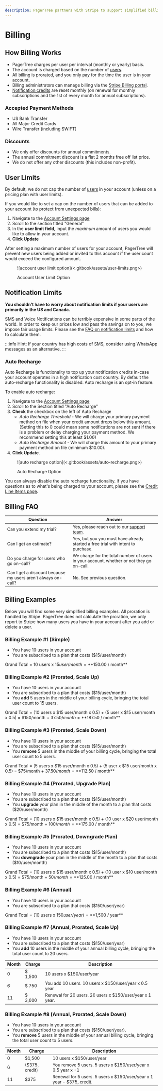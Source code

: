 ```yaml
---
description: PagerTree partners with Stripe to support simplified billing.
---
```


# Billing

## How Billing Works <a href="#how-billing-works" id="how-billing-works"></a>

* PagerTree charges per user per interval (monthly or yearly) basis.
* The account is charged based on the number of [users](users.md).
* All billing is prorated, and you only pay for the time the user is in your account.
* Billing administrators can manage billing via the [Stripe Billing portal](https://app.pagertree.com/billing).
* [Notification credits](billing.md#notification-limits) are reset monthly (on renewal for monthly subscriptions and the 1st of every month for annual subscriptions).

### Accepted Payment Methods <a href="#accepted-payment-methods" id="accepted-payment-methods"></a>

* US Bank Transfer
* All Major Credit Cards
* Wire Transfer (including SWIFT)

### Discounts <a href="#discounts" id="discounts"></a>

* We only offer discounts for annual commitments.
* The annual commitment discount is a flat 2 months free off list price.
* We do not offer any other discounts (this includes non-profit).

## User Limits <a href="#user-limits" id="user-limits"></a>

By default, we do not cap the number of [users](users.md) in your account (unless on a pricing plan with user limits).

If you would like to set a cap on the number of users that can be added to your account (to protect from unexpected bills):

1. Navigate to the [Account Settings page](https://app.pagertree.com/account/settings)
2. Scroll to the section titled "General"
3. In the **user limit field**, input the _maximum_ amount of users you would like to allow in your account.
4. **Click Update**

After setting a maximum number of users for your account, PagerTree will prevent new users being added or invited to this account if the user count would exceed the configured amount.

<figure>![account user limit option](<.gitbook/assets/user-limits.png>)<figcaption><p>Account User Limit Option</p></figcaption></figure>

## Notification Limits <a href="#notification-limits" id="notification-limits"></a>

**You shouldn't have to worry about notification limits if your users are primarily in the US and Canada.**

SMS and Voice Notifications can be terribly expensive in some parts of the world. In order to keep our prices low and pass the savings on to you, we impose fair usage limits. Please see the [FAQ on notification limits](https://pagertree.com/notification-limits/) and how to calculate them.

:::info
Hint: If your country has high costs of SMS, consider using WhatsApp messages as an alternative.
:::

### Auto Recharge <a href="#auto-recharge" id="auto-recharge"></a>

Auto Recharge is functionality to top up your notification credits in-case your account operates in a high notification cost country. By default the auto-recharge functionality is disabled. Auto recharge is an opt-in feature.

To enable auto recharge:

1. Navigate to the [Account Settings page](https://app.pagertree.com/account/settings)
2. Scroll to the Section titled "Auto Recharge"
3. **Check** the checkbox on the left of Auto Recharge
   * _Auto Recharge Threshold_ - We will charge your primary payment method on file when your credit amount drops below this amount. (Setting this to 0 could mean some notifications are not sent if there is a problem or delay charging your payment method. We recommend setting this at least $1.00)
   * _Auto Recharge Amount_ - We will charge this amount to your primary payment method on file (minimum $10.00).
4. **Click Update**.

<figure>![auto recharge option](<.gitbook/assets/auto-recharge.png>)<figcaption><p>Auto Recharge Option</p></figcaption></figure>

You can always disable the auto recharge functionality. If you have questions as to what's being charged to your account, please see the [Credit Line Items page](https://app.pagertree.com/credit\_line\_items?direction=desc\&sort=created\_at).

## Billing FAQ <a href="#billing-faq" id="billing-faq"></a>

| Question                                                     | Answer                                                                                   |
| ------------------------------------------------------------ | ---------------------------------------------------------------------------------------- |
| Can you extend my trial?                                     | Yes, please reach out to our [support team](mailto:support@pagertree.com).               |
| Can I get an estimate?                                       | Yes, but you you must have already started a free trial with intent to purchase.         |
| Do you charge for users who go on-call?                      | We charge for the total number of users in your account, whether or not they go on-call. |
| Can I get a discount because my users aren't always on-call? | No. See previous question.                                                               |

## Billing Examples <a href="#billing-examples" id="billing-examples"></a>

Below you will find some very simplified billing examples. All proration is handled by Stripe. PagerTree does not calculate the proration, we only report to Stripe how many users you have in your account after you add or delete a user.

### Billing Example #1 (Simple) <a href="#billing-example-1-simple" id="billing-example-1-simple"></a>

* You have 10 users in your account
* You are subscribed to a plan that costs ($15/user/month)

Grand Total = 10 users x $15 user/month = **$150.00 / month**

### Billing Example #2 (Prorated, Scale Up) <a href="#billing-example-2-prorated-scale-up" id="billing-example-2-prorated-scale-up"></a>

* You have 10 users in your account
* You are subscribed to a plan that costs ($15/user/month)
* You **add** 5 users in the middle of your billing cycle, bringing the total user count to 15 users.

Grand Total = (10 users x $15 user/month x 0.5) + (5 user x $15 user/month x 0.5) = $150/month + $37.50/month = **$187.50 / month**

### Billing Example #3 (Prorated, Scale Down) <a href="#billing-example-3-prorated-scale-down" id="billing-example-3-prorated-scale-down"></a>

* You have 10 users in your account
* You are subscribed to a plan that costs ($15/user/month)
* You **remove** 5 users in the middle of your billing cycle, bringing the total user count to 5 users.

Grand Total = (5 users x $15 user/month x 0.5) + (5 user x $15 user/month x 0.5) = $75/month + $37.50/month = **$112.50 / month**

### Billing Example #4 (Prorated, Upgrade Plan) <a href="#billing-example-4-prorated-upgrade-plan" id="billing-example-4-prorated-upgrade-plan"></a>

* You have 10 users in your account
* You are subscribed to a plan that costs ($15/user/month)
* You **upgrade** your plan in the middle of the month to a plan that costs ($20/user/month)

Grand Total = (10 users x $15 user/month x 0.5) + (10 user x $20 user/month x 0.5) = $75/month + $100/month = **$175.00 / month**

### Billing Example #5 (Prorated, Downgrade Plan) <a href="#billing-example-4-prorated-downgrade-plan" id="billing-example-4-prorated-downgrade-plan"></a>

* You have 10 users in your account
* You are subscribed to a plan that costs ($15/user/month)
* You **downgrade** your plan in the middle of the month to a plan that costs ($10/user/month)

Grand Total = (10 users x $15 user/month x 0.5) + (10 user x $10 user/month x 0.5) = $75/month + $50/month = **$125.00 / month**

### **Billing Example #6 (Annual)**

* You have 10 users in your account
* You are subscribed to a plan that costs ($150/user/year)

Grand Total = (10 users x $150 user/year) = **$1,500 / year**

### Billing Example #7 (Annual, Prorated, Scale Up)

* You have 10 users in your account
* You are subscribed to a plan that costs ($150/user/year)
* You **add** 10 users in the middle of your annual billing cycle, bringing the total user count to 20 users.

| Month | Charge  | Description                                               |
| ----- | ------- | --------------------------------------------------------- |
| 0     | $ 1,500 | 10 users x $150/user/year                                 |
| 6     | $ 750   | You add 10 users. 10 users x $150/user/year x 0.5 year    |
| 11    | $ 3,000 | Renewal for 20 users. 20 users x $150/user/year x 1 year. |

### Billing Example #8 (Annual, Prorated, Scale Down)

* You have 10 users in your account
* You are subscribed to a plan that costs ($150/user/year).
* You **remove** 5 users in the middle of your annual billing cycle, bringing the total user count to 5 users.

| Month | Charge         | Description                                                            |
| ----- | -------------- | ---------------------------------------------------------------------- |
| 0     | $1,500         | 10 users x $150/user/year                                              |
| 6     | ($375, credit) | You remove 5 users. 5 users x $150/user/year x 0.5 year x -1           |
| 11    | $375           | Renewal for 5 users. 5 users x $150/user/year x 1 year - $375, credit. |
